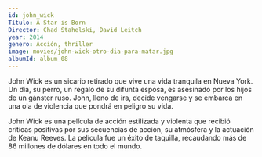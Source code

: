 ```yaml
---
id: john_wick
Título: A Star is Born
Director: Chad Stahelski, David Leitch
year: 2014
genero: Acción, thriller
image: movies/john-wick-otro-dia-para-matar.jpg
albumId: album_08
---
```

John Wick es un sicario retirado que vive una vida tranquila en Nueva York. Un día, su perro, un regalo de su difunta esposa, es asesinado por los hijos de un gánster ruso. John, lleno de ira, decide vengarse y se embarca en una ola de violencia que pondrá en peligro su vida.

John Wick es una película de acción estilizada y violenta que recibió críticas positivas por sus secuencias de acción, su atmósfera y la actuación de Keanu Reeves. La película fue un éxito de taquilla, recaudando más de 86 millones de dólares en todo el mundo.